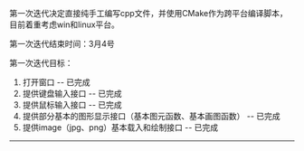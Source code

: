 第一次迭代决定直接纯手工编写cpp文件，并使用CMake作为跨平台编译脚本，目前着重考虑win和linux平台。

第一次迭代结束时间：3月4号

第一次迭代目标：

1. 打开窗口 -- 已完成
2. 提供键盘输入接口 -- 已完成
3. 提供鼠标输入接口 -- 已完成
4. 提供部分基本的图形显示接口（基本图元函数、基本画图函数） -- 已完成
5. 提供image（jpg、png）基本载入和绘制接口 -- 已完成

* * *
